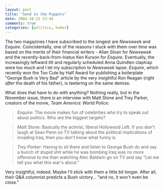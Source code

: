 ```yaml
---
layout: post  
title: "Send in the Puppets"  
date: 2004-10-22 23:44  
comments: true  
categories: [politics, humor]
---
```


The two magazines I have subscribed to the longest are *Newsweek* and *Esquire*.  Coincidentally, one of the reasons I stuck with them over time was based on the merits of their financial writers - Allan Sloan for *Newsweek* and the recently-back-from-hiatus Ken Kurson for *Esquire*.  Eventually, the increasingly leftward tilt and regularly scheduled Anna Quindlen claptrap were too much and I let my subscription to *Newsweek* lapse. *Esquire*, which recently won the Too Cute by Half Award for publishing a boilerplate "George Bush is Very Bad" article by the very insightful Ron Reagan (right *after* the death of his father), is teetering on the same demise.

What does that have to do with anything? Nothing really, but in the November issue, there is an interview with Matt Stone and Trey Parker, creators of the movie, *Team America: World Police*:

>_Esquire_: The movie makes fun of celebrities who try to speak out about politics. Who are the biggest targets?

>_Matt Stone_: Basically the activist, liberal Hollywood Left. If you don't laugh at Sean Penn on TV talking about the political implications of invading Iraq, then you don't know what funny is.

>_Trey Parker_: Having to sit there and listen to George Bush do and say a bunch of stupid shit while he was bombing Iraq was no more offensive to me than watching Alec Baldwin go on TV and say "Let me tell you what this war's about." 

Very insightful, indeed. Maybe I'll stick with them a little bit longer. After all, their Q&A columnist predicts a Bush victory... "and no, it won't even be close."